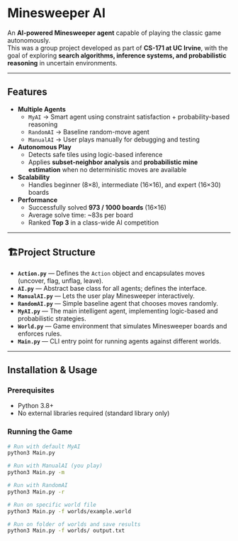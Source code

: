 # Minesweeper AI

An **AI-powered Minesweeper agent** capable of playing the classic game autonomously.  
This was a group project developed as part of **CS-171 at UC Irvine**, with the goal of exploring **search algorithms, inference systems, and probabilistic reasoning** in uncertain environments.  

---

## Features
- **Multiple Agents**  
  - `MyAI` → Smart agent using constraint satisfaction + probability-based reasoning  
  - `RandomAI` → Baseline random-move agent  
  - `ManualAI` → User plays manually for debugging and testing  
- **Autonomous Play**  
  - Detects safe tiles using logic-based inference  
  - Applies **subset-neighbor analysis** and **probabilistic mine estimation** when no deterministic moves are available  
- **Scalability**  
  - Handles beginner (8×8), intermediate (16×16), and expert (16×30) boards  
- **Performance**  
  - Successfully solved **973 / 1000 boards** (16×16)  
  - Average solve time: ~83s per board  
  - Ranked **Top 3** in a class-wide AI competition  

---

## 🏗Project Structure
- **`Action.py`** — Defines the `Action` object and encapsulates moves (uncover, flag, unflag, leave).  
- **`AI.py`** — Abstract base class for all agents; defines the interface.  
- **`ManualAI.py`** — Lets the user play Minesweeper interactively.  
- **`RandomAI.py`** — Simple baseline agent that chooses moves randomly.  
- **`MyAI.py`** — The main intelligent agent, implementing logic-based and probabilistic strategies.  
- **`World.py`** — Game environment that simulates Minesweeper boards and enforces rules.  
- **`Main.py`** — CLI entry point for running agents against different worlds.  

---

## Installation & Usage

### Prerequisites
- Python 3.8+  
- No external libraries required (standard library only)

### Running the Game
```bash
# Run with default MyAI
python3 Main.py

# Run with ManualAI (you play)
python3 Main.py -m

# Run with RandomAI
python3 Main.py -r

# Run on specific world file
python3 Main.py -f worlds/example.world

# Run on folder of worlds and save results
python3 Main.py -f worlds/ output.txt
